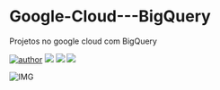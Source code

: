 # Google-Cloud---BigQuery
Projetos no google cloud com BigQuery 

[![author](https://img.shields.io/badge/author-RafaelGallo-red.svg)](https://github.com/RafaelGallo?tab=repositories) 
[![](https://img.shields.io/badge/GoogleCloud-write.svg)](https://cloud.google.com/)
[![](https://img.shields.io/badge/BigQuery-blue.svg)](https://cloud.google.com/bigquery) 
[![](https://img.shields.io/badge/GoogleDataStudio-gree.svg)](https://support.google.com/datastudio/answer/6283323?hl=pt-BR) 



![IMG](https://github.com/RafaelGallo/Google-Cloud---Datalab-machine-learning-/blob/main/im/001.gif)


